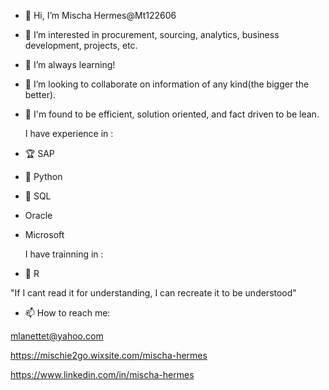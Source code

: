 - 👋 Hi, I’m Mischa Hermes@Mt122606
- 👀 I’m interested in procurement, sourcing, analytics, business development, projects, etc.
- 🌱 I’m always learning!
- 💞️ I’m looking to collaborate on information of any kind(the bigger the better). 
- 🔎 I'm found to be efficient, solution oriented, and fact driven to be lean.
  
  I have experience in :
- 🏆 SAP
- 🏅 Python
- 🥈 SQL
- Oracle
- Microsoft
  
  I have trainning in :
- 🥉 R


"If I cant read it for understanding, I can recreate it to be understood"

- 📫 How to reach me:

mlanettet@yahoo.com

https://mischie2go.wixsite.com/mischa-hermes 

https://www.linkedin.com/in/mischa-hermes

<!---
Mt122606/Mt122606 is a ✨ special ✨ repository because its `README.md` (this file) appears on your GitHub profile.
You can click the Preview link to take a look at your changes.
--->
